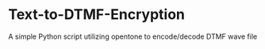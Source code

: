 # Text-to-DTMF-Encryption
A simple Python script utilizing opentone to encode/decode DTMF wave file
